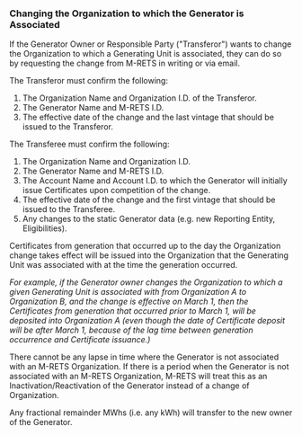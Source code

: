 ### Changing the Organization to which the Generator is Associated

If the Generator Owner or Responsible Party (&quot;Transferor&quot;) wants to change the Organization to which a Generating Unit is associated, they can do so by requesting the change from M-RETS in writing or via email.

The Transferor must confirm the following:

1. The Organization Name and Organization I.D. of the Transferor.
2. The Generator Name and M-RETS I.D.
3. The effective date of the change and the last vintage that should be issued to the Transferor.

The Transferee must confirm the following:

1. The Organization Name and Organization I.D.
2. The Generator Name and M-RETS I.D.
3. The Account Name and Account I.D. to which the Generator will initially issue Certificates upon competition of the change.
4. The effective date of the change and the first vintage that should be issued to the Transferee.
5. Any changes to the static Generator data (e.g. new Reporting Entity, Eligibilities).

Certificates from generation that occurred up to the day the Organization change takes effect will be issued into the Organization that the Generating Unit was associated with at the time the generation occurred.

_For example, if the Generator owner changes the Organization to which a given Generating Unit is associated with from Organization A to Organization B, and the change is effective on March 1, then the Certificates from generation that occurred prior to March 1, will be deposited into Organization A (even though the date of Certificate deposit will be after March 1, because of the lag time between generation occurrence and Certificate issuance.)_

There cannot be any lapse in time where the Generator is not associated with an M-RETS Organization. If there is a period when the Generator is not associated with an M-RETS Organization, M-RETS will treat this as an Inactivation/Reactivation of the Generator instead of a change of Organization.

Any fractional remainder MWhs (i.e. any kWh) will transfer to the new owner of the Generator.
